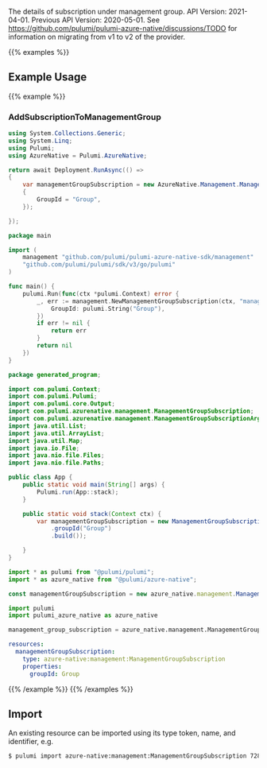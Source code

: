 The details of subscription under management group.
API Version: 2021-04-01.
Previous API Version: 2020-05-01. See https://github.com/pulumi/pulumi-azure-native/discussions/TODO for information on migrating from v1 to v2 of the provider.

{{% examples %}}
## Example Usage
{{% example %}}
### AddSubscriptionToManagementGroup
```csharp
using System.Collections.Generic;
using System.Linq;
using Pulumi;
using AzureNative = Pulumi.AzureNative;

return await Deployment.RunAsync(() => 
{
    var managementGroupSubscription = new AzureNative.Management.ManagementGroupSubscription("managementGroupSubscription", new()
    {
        GroupId = "Group",
    });

});


```

```go
package main

import (
	management "github.com/pulumi/pulumi-azure-native-sdk/management"
	"github.com/pulumi/pulumi/sdk/v3/go/pulumi"
)

func main() {
	pulumi.Run(func(ctx *pulumi.Context) error {
		_, err := management.NewManagementGroupSubscription(ctx, "managementGroupSubscription", &management.ManagementGroupSubscriptionArgs{
			GroupId: pulumi.String("Group"),
		})
		if err != nil {
			return err
		}
		return nil
	})
}

```

```java
package generated_program;

import com.pulumi.Context;
import com.pulumi.Pulumi;
import com.pulumi.core.Output;
import com.pulumi.azurenative.management.ManagementGroupSubscription;
import com.pulumi.azurenative.management.ManagementGroupSubscriptionArgs;
import java.util.List;
import java.util.ArrayList;
import java.util.Map;
import java.io.File;
import java.nio.file.Files;
import java.nio.file.Paths;

public class App {
    public static void main(String[] args) {
        Pulumi.run(App::stack);
    }

    public static void stack(Context ctx) {
        var managementGroupSubscription = new ManagementGroupSubscription("managementGroupSubscription", ManagementGroupSubscriptionArgs.builder()        
            .groupId("Group")
            .build());

    }
}

```

```typescript
import * as pulumi from "@pulumi/pulumi";
import * as azure_native from "@pulumi/azure-native";

const managementGroupSubscription = new azure_native.management.ManagementGroupSubscription("managementGroupSubscription", {groupId: "Group"});

```

```python
import pulumi
import pulumi_azure_native as azure_native

management_group_subscription = azure_native.management.ManagementGroupSubscription("managementGroupSubscription", group_id="Group")

```

```yaml
resources:
  managementGroupSubscription:
    type: azure-native:management:ManagementGroupSubscription
    properties:
      groupId: Group

```

{{% /example %}}
{{% /examples %}}

## Import

An existing resource can be imported using its type token, name, and identifier, e.g.

```sh
$ pulumi import azure-native:management:ManagementGroupSubscription 728bcbe4-8d56-4510-86c2-4921b8beefbc  /providers/Microsoft.Management/managementGroups/Group/subscriptions/728bcbe4-8d56-4510-86c2-4921b8beefbc 
```
